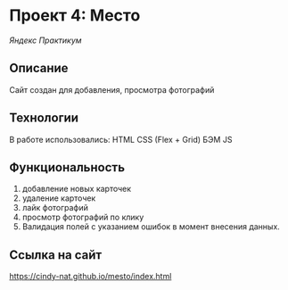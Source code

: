 # Проект 4: Место

*Яндекс Практикум*

## Описание
Сайт создан для добавления, просмотра фотографий

## Технологии
В работе использовались: HTML CSS (Flex + Grid) БЭМ JS

## Функциональность
 1. добавление новых карточек
 2. удаление карточек
 3. лайк фотографий
 4. просмотр фотографий по клику
 5. Валидация полей с указанием ошибок в момент внесения данных.

## Ссылка на сайт
https://cindy-nat.github.io/mesto/index.html


